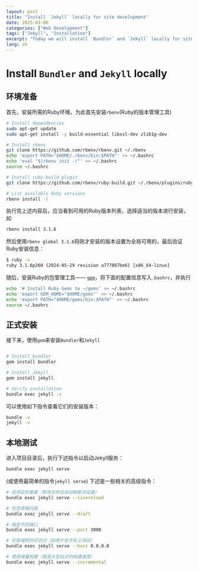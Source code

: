 ```yaml
---
layout: post
title: "Install `Jekyll` locally for site development"
date: 2025-03-06
categories: ["Web Development"]
tags: ["Jekyll", "Installation"]
excerpt: "Today we will install `Bundler` and `Jekyll` locally for site development."
lang: zh
---
```



# Install `Bundler` and `Jekyll` locally



## 环境准备

首先，安装所需的Ruby环境，为此首先安装`rbenv`(Ruby的版本管理工具)

```bash
# Install dependencies
sudo apt-get update
sudo apt-get install -y build-essential libssl-dev zlib1g-dev

# Install rbenv
git clone https://github.com/rbenv/rbenv.git ~/.rbenv
echo 'export PATH="$HOME/.rbenv/bin:$PATH"' >> ~/.bashrc
echo 'eval "$(rbenv init -)"' >> ~/.bashrc
source ~/.bashrc

# Install ruby-build plugin
git clone https://github.com/rbenv/ruby-build.git ~/.rbenv/plugins/ruby-build

# List available Ruby versions
rbenv install -l
```

执行完上述内容后，应当看到可用的Ruby版本列表，选择适当的版本进行安装，如

```bash
rbenv install 3.1.6
```

然后使用`rbenv global 3.1.6`将刚才安装的版本设置为全局可用的，最后验证Ruby安装信息：

```bash
$ ruby -v
ruby 3.1.6p260 (2024-05-29 revision a777087be6) [x86_64-linux]
```

随后，安装Ruby的包管理工具—— [`gem`](https://rubygems.org/)，将下面的配置信息写入`.bashrc`，并执行

```bash
echo '# Install Ruby Gems to ~/gems' >> ~/.bashrc
echo 'export GEM_HOME="$HOME/gems"' >> ~/.bashrc
echo 'export PATH="$HOME/gems/bin:$PATH"' >> ~/.bashrc
source ~/.bashrc
```

## 正式安装
接下来，使用`gem`来安装`Bundler`和`Jekyll`
```bash

# Install bundler
gem install bundler

# Install Jekyll
gem install jekyll

# Verify installation
bundle exec jekyll -v
```
可以使用如下指令查看它们的安装版本：
```bash
bundle -v
jekyll -v
```

## 本地测试
进入项目目录后，执行下述指令以启动Jekyll服务：
```bash
bundle exec jekyll serve
```
(或使用最简单的指令`jekyll serve`)
下述是一些相关的高级指令：
```bash
# 启用实时重载（修改文件后自动刷新浏览器）
bundle exec jekyll serve --livereload

# 包含草稿内容
bundle exec jekyll serve --draft

# 指定不同端口
bundle exec jekyll serve --port 3000

# 在局域网内可访问（如用于在手机上测试）
bundle exec jekyll serve --host 0.0.0.0

# 使用增量构建（提高大型站点的构建速度）
bundle exec jekyll serve --incremental
```